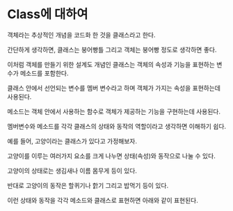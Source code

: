 Class에 대하여
============================

객체라는 추상적인 개념을 코드화 한 것을 클래스라고 한다.    

간단하게 생각하면, 클래스는 붕어빵틀 그리고 객체는 붕어빵 정도로 생각하면 좋다.    

이처럼 객체를 만들기 위한 설계도 개념인 클래스는 객체의 속성과 기능을 표현하는 변수가 메소드를 포함한다.    

클래스 안에서 선언되는 변수를 멤버 변수라고 하며 객체가 가지는 속성을 표현하는데 사용된다.    

메소드는 객체 안에서 사용하는 함수로 객체가 제공하는 기능을 구현하는데 사용된다.     

멤버변수와 메소드를 각각 클래스의 상태와 동작의 역할이라고 생각하면 이해하기 쉽다.    

예를 들어, 고양이라는 클래스가 있다고 가정해보자.    

고양이를 이루는 여러가지 요소를 크게 나누면 상태(속성)와 동작으로 나눌 수 있다.          

고양이의 상태로는 생김새나 이름 몸무게 등이 있다.    

반대로 고양이의 동작은 할퀴기나 핡기 그리고 밥먹기 등이 있다.    

이런 상태와 동작을 각각 메소드와 클래스로 표현하면 아래와 같이 표현된다.             

